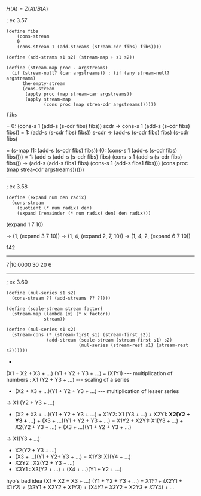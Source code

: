 $H(A) = Z(A)/B(A)$


; ex 3.57
```
(define fibs
    (cons-stream
    0
    (cons-stream 1 (add-streams (stream-cdr fibs) fibs))))

(define (add-strams s1 s2) (stream-map + s1 s2))

(define (stream-map proc . argstreams)
  (if (stream-null? (car argstreams)) ; (if (any stream-null? argstreams)
      the-empty-stream
      (cons-stream
       (apply proc (map stream-car argstreams))
       (apply stream-map
              (cons proc (map strea-cdr argstreams))))))
```



    fibs
=           0: (cons-s 1 (add-s (s-cdr fibs) fibs))
scdr ->     cons-s 1 (add-s (s-cdr fibs) fibs))
=            1: (add-s (s-cdr fibs) fibs))
s-cdr ->    (add-s (s-cdr fibs) fibs)
                (s-cdr fibs)

=           (s-map (1: (add-s (s-cdr fibs) fibs)) (0: (cons-s 1 (add-s (s-cdr fibs) fibs))))
=           1: (add-s (add-s (s-cdr fibs) fibs) (cons-s 1 (add-s (s-cdr fibs) fibs)))
->          (add-s (add-s fibs1 fibs) (cons-s 1 (add-s fibs1 fibs)))         (cons proc (map strea-cdr argstreams))))))


----------------------------------

; ex 3.58
```
(define (expand num den radix)
  (cons-stream
    (quotient (* num radix) den)
    (expand (remainder (* num radix) den) den radix)))
```

(expand 1 7 10)

-> (1, (expand 3 7 10))
-> (1, 4, (expand 2, 7, 10))
-> (1, 4, 2, (expand 6 7 10))

   142
  ____
7|10.0000
   30
    20
     6


---------------------------------

; ex 3.60


```question
(define (mul-series s1 s2)
  (cons-stream ?? (add-streams ?? ??)))
```

```scale
(define (scale-stream stream factor)
  (stream-map (lambda (x) (* x factor))
              stream))
```

```hyo's nice answer
(define (mul-series s1 s2)
  (stream-cons (* (stream-first s1) (stream-first s2))
               (add-stream (scale-stream (stream-first s1) s2)
                           (mul-series (stream-rest s1) (stream-rest s2))))))
```

*

(X1 + X2 + X3 + ...) (Y1 + Y2 + Y3 + ...)
= (X1Y1)                 --- multiplication of numbers
  : X1 (Y2 + Y3 + ...)   --- scaling of a series
  + (X2 + X3 + ...)(Y1 + Y2 + Y3 + ...) --- multiplication of lesser series

-> X1 (Y2 + Y3 + ...)
   + (X2 + X3 + ...)(Y1 + Y2 + Y3 + ...)
=  X1Y2: X1 (Y3 + ...)
    + X2Y1: **X2(Y2 + Y3 + ...)** + (X3 + ...)(Y1 + Y2 + Y3 + ...)
= X1Y2 + X2Y1: X1(Y3 + ...) + X2(Y2 + Y3 + ...) + (X3 + ...)(Y1 + Y2 + Y3 + ...)

-> X1(Y3 + ...)
  + X2(Y2 + Y3 + ...)
  + (X3 + ...)(Y1 + Y2+ Y3 + ...)
= X1Y3: X1(Y4 + ...)
  + X2Y2 : X2(Y2 + Y3 + ...)
  + X3Y1 : X3(Y2 + ...) + (X4 + ...)(Y1 + Y2 + ...)


hyo's bad idea
(X1 + X2 + X3 + ...) (Y1 + Y2 + Y3 + ...)
= X1*Y1 + (X2*Y1 + X1*Y2) + (X3*Y1 + X2*Y2 + X1*Y3) + (X4*Y1 + X3*Y2 + X2*Y3 + X1*Y4) + ...
